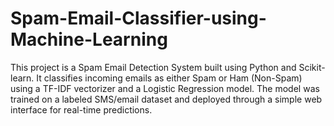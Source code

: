 # Spam-Email-Classifier-using-Machine-Learning
This project is a Spam Email Detection System built using Python and Scikit-learn.   It classifies incoming emails as either Spam or Ham (Non-Spam) using a TF-IDF vectorizer and a Logistic Regression model.   The model was trained on a labeled SMS/email dataset and deployed through a simple web interface for real-time predictions.

